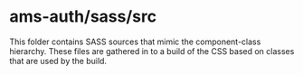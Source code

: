# ams-auth/sass/src

This folder contains SASS sources that mimic the component-class hierarchy. These files
are gathered in to a build of the CSS based on classes that are used by the build.
